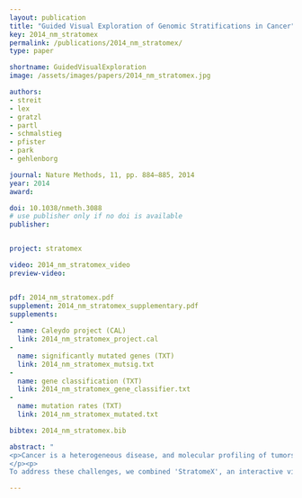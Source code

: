 ```yaml
---
layout: publication
title: "Guided Visual Exploration of Genomic Stratifications in Cancer"
key: 2014_nm_stratomex
permalink: /publications/2014_nm_stratomex/
type: paper

shortname: GuidedVisualExploration
image: /assets/images/papers/2014_nm_stratomex.jpg

authors:
- streit
- lex
- gratzl
- partl
- schmalstieg
- pfister
- park
- gehlenborg

journal: Nature Methods, 11, pp. 884–885, 2014
year: 2014
award:

doi: 10.1038/nmeth.3088
# use publisher only if no doi is available
publisher:


project: stratomex

video: 2014_nm_stratomex_video
preview-video:


pdf: 2014_nm_stratomex.pdf
supplement: 2014_nm_stratomex_supplementary.pdf
supplements:
- 
  name: Caleydo project (CAL)
  link: 2014_nm_stratomex_project.cal
- 
  name: significantly mutated genes (TXT)
  link: 2014_nm_stratomex_mutsig.txt
- 
  name: gene classification (TXT)
  link: 2014_nm_stratomex_gene_classifier.txt
- 
  name: mutation rates (TXT)
  link: 2014_nm_stratomex_mutated.txt

bibtex: 2014_nm_stratomex.bib

abstract: "
<p>Cancer is a heterogeneous disease, and molecular profiling of tumors from large cohorts has enabled characterization of new tumor subtypes. This is a prerequisite for improving personalized treatment and ultimately achieving better patient outcomes. Potential tumor subtypes can be identified with methods such as unsupervised clustering or network-based stratification, which assign patients to sets based on high-dimensional molecular profiles. Detailed characterization of identified sets and their interpretation, however, remain a time-consuming exploratory process.
</p><p>
To address these challenges, we combined 'StratomeX', an interactive visualization tool that is freely available at <a href='http://www.caleydo.org/'>http://www.caleydo.org/</a>, with exploration tools to efficiently compare multiple patient stratifications, to correlate patient sets with clinical information or genomic alterations and to view the differences between molecular profiles across patient sets. Although we focus on cancer genomics here, StratomeX can also be applied in other disease cohorts.</p>"

---
```


